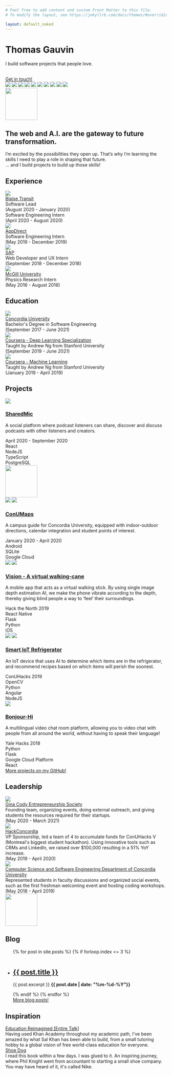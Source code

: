 ```yaml
---
# Feel free to add content and custom Front Matter to this file.
# To modify the layout, see https://jekyllrb.com/docs/themes/#overriding-theme-defaults

layout: default_naked
---
```

<div class="header-hero">
    <div class="header-title-container">
        <div class="header-title-container__content-container">
            <h1 class="page-title header-title-h1">
                Thomas Gauvin 
            </h1>
            <p class="page-subtitle">
                I build software projects that people love.
            </p>
            <div class="title-links">
                <a class="title-links--icon" href="https://github.com/thomasgauvin">
                    <i class="fab fa-github fa-2x"></i>
                </a>
                <a class="title-links--icon" href="https://www.linkedin.com/in/thomas-gauvin/?originalSubdomain=ca">
                    <i class="fab fa-linkedin fa-2x"></i>
                </a>
                <a class="title-links--icon" href="https://twitter.com/thomasgauvin">
                    <i class="fab fa-twitter fa-2x"></i>
                </a>
            </div>
            <br />
            <div class="cta-button">
                <a id="button-link" href="https://www.linkedin.com/in/thomas-gauvin/?originalSubdomain=ca">Get in touch!</a>
            </div>
        </div>
    </div>
    <div class="header-image-container">
        <div class="header-image-container--small">
            <img class="header-image" src="assets/images/thomas-header.png">
            <img class="header-image-decoration" data-speed="2" style="top: 10%; left: -7%;" src="assets/images/skills_logos/tensorflow.png">
            <img class="header-image-decoration" data-speed="3" style="top: -15%; left: -20%;" src="assets/images/skills_logos/python.png">
            <img class="header-image-decoration" data-speed="7" style="top: -17%; left: 84%;" src="assets/images/skills_logos/mysql.png">
            <img class="header-image-decoration" data-speed="-3" style="top: 30%; left: -20%;" src="assets/images/skills_logos/react.png">
            <img class="header-image-decoration" data-speed="2" style="top: 13%; left: 91%;" src="assets/images/skills_logos/java.png">
            <img class="header-image-decoration" data-speed="6" style="top: -17%; left: 16%;" src="assets/images/skills_logos/typescript.png">
            <img class="header-image-decoration" data-speed="1" style="top: -14%; left: 51%;" src="assets/images/skills_logos/aws.png">
            <img class="header-image-decoration" data-speed="3" style="top: -2%; left: 88%;" src="assets/images/skills_logos/js.png">
            <img class="header-image-decoration" data-speed="-5" style="top: 28%; left: 90%;" src="assets/images/skills_logos/keras.png">
        </div>
    </div>
    <div id="relief-1-container"><img id="relief-1-img" src="assets/svg/mountain_relief.png" width="100px"></div>
</div>
<main>
    <section class="max-width-1200px">
        <div class="quote-box margin-on-sides">
            <div>
                <h2 class="font-bold">
                    The web and A.I. are the gateway to future transformation.
                </h2>
            </div>
            <div class="personal-description">
                <p>I’m excited by the possibilities they open up. That’s why I’m learning the skills I need to play a role in shaping that future.
                    <br />
                    ... and I build projects to build up those skills!</p>
            </div>
        </div>
    </section>
    <section class="max-width-1200px">
        <div class="two-column margin-on-sides">
            <div class="section-title" id="projects-section">
                <div class="section-title-box-decoration">
                    <h2 class="font-bold">Experience</h2>
                </div>
            </div>
            <div class="section-items-container">
                <div class="section-item section-item-with-border">
                    <div class="section-item-experience">
                        <div class="section-item-experience-image">
                            <img src="./assets/images/blaise.png" class="experience-image">
                        </div>
                        <div class="section-item-experience-description">
                            <div class="experience-title">
                                <a href="https://www.blaisetransit.com/">
                                    Blaise Transit
                                </a>
                            </div>
                            <div class="position-date">
                                <div class="experience-position">
                                    Software Lead
                                </div>
                                <div class="experience-date">
                                    (August 2020 - January 2020)
                                </div>
                            </div>
                            <div class="position-date">
                                <div class="experience-position">
                                    Software Engineering Intern
                                </div>
                                <div class="experience-date">
                                    (April 2020 - August 2020)
                                </div>
                            </div>
                        </div>
                    </div>
                    <div class="section-item-experience">
                        <div class="section-item-experience-image">
                            <img src="./assets/images/appdirect.png" class="experience-image">
                        </div>
                        <div class="section-item-experience-description">
                            <div class="experience-title">
                                <a href="https://www.appdirect.com/">
                                    AppDirect
                                </a>
                            </div>
                            <div class="position-date">
                                <div class="experience-position">
                                    Software Engineering Intern
                                </div>
                                <div class="experience-date">
                                    (May 2019 - December 2019)
                                </div>
                            </div>
                        </div>
                    </div>
                    <div class="section-item-experience">
                        <div class="section-item-experience-image">
                            <img src="./assets/images/sap.png" class="experience-image">
                        </div>
                        <div class="section-item-experience-description">
                            <div class="experience-title">
                                <a href="https://www.sap.com/">
                                    SAP
                                </a>
                            </div>
                            <div class="position-date">
                                <div class="experience-position">
                                    Web Developer and UX Intern
                                </div>
                                <div class="experience-date">
                                    (September 2018 - December 2018)
                                </div>
                            </div>
                        </div>
                    </div>
                    <div class="section-item-experience">
                        <div class="section-item-experience-image">
                            <img src="./assets/images/mcgill.jpg" class="experience-image">
                        </div>
                        <div class="section-item-experience-description">
                            <div class="experience-title">
                                <a href="https://www.mcgill.ca/">
                                    McGill University
                                </a>
                            </div>
                            <div class="position-date">
                                <div class="experience-position">
                                    Physics Research Intern
                                </div>
                                <div class="experience-date">
                                    (May 2016 - August 2016)
                                </div>
                            </div>
                        </div>
                    </div>
                </div>
            </div>
        </div>
    </section>
        <section class="max-width-1200px">
        <div class="two-column margin-on-sides">
            <div class="section-title" id="projects-section">
                <div class="section-title-box-decoration">
                    <h2 class="font-bold">Education</h2>
                </div>
            </div>
            <div class="section-items-container">
                <div class="section-item section-item-with-border">
                    <div class="leadership-section-item-experience">
                        <div class="section-item-experience-image">
                            <img src="./assets/images/concordia.jpg" class="experience-image">
                        </div>
                        <div class="section-item-experience-description">
                            <div class="experience-title">
                                <a href="https://www.concordia.ca">
                                    Concordia University
                                </a>
                            </div>
                            <div class="leadership-position-date">
                                <div class="experience-position">
                                    Bachelor's Degree in Software Engineering
                                </div>
                                <div class="experience-date">
                                    (September 2017 - June 2021)
                                </div>
                            </div>
                        </div>
                    </div>
                    <div class="leadership-section-item-experience">
                        <div class="section-item-experience-image">
                            <img src="./assets/images/coursera.jpg" class="experience-image">
                        </div>
                        <div class="section-item-experience-description">
                            <div class="experience-title">
                                <a href="https://www.coursera.org/specializations/deep-learning">
                                    Coursera - Deep Learning Specialization
                                </a>
                            </div>
                            <div class="leadership-position-date">
                                <div class="experience-position">
                                    Taught by Andrew Ng from Stanford University
                                </div>
                                <div class="experience-date">
                                    (September 2019 - June 2021)
                                </div>
                            </div>
                        </div>
                    </div>
                    <div class="leadership-section-item-experience">
                        <div class="section-item-experience-image">
                            <img src="./assets/images/coursera.jpg" class="experience-image">
                        </div>
                        <div class="section-item-experience-description">
                            <div class="experience-title">
                                <a href="https://www.coursera.org/learn/machine-learning">
                                    Coursera - Machine Learning
                                </a>
                            </div>
                            <div class="leadership-position-date">
                                <div class="experience-position">
                                    Taught by Andrew Ng from Stanford University
                                </div>
                                <div class="experience-date">
                                    (January 2019 - April 2019)
                                </div>
                            </div>
                        </div>
                    </div>
                </div>
            </div>
        </div>
    </section>
    <section class="max-width-1200px">
        <div class="two-column margin-on-sides">
            <div class="section-title" id="projects-section">
                <div class="section-title-box-decoration">
                    <h2 class="font-bold">Projects</h2>
                </div>
            </div>
            <div class="section-items-container">
                <div class="section-item">
                    <div class="section-item-image">
                        <img src="./assets/images/sharedmic.png" class="project-image-horizontal" />
                    </div>
                    <div class="section-item-description">
                        <h3 class="font-bold project-title"><a href="http://sharedmic.com/">SharedMic</a></h3>
                        <p class="section-item-description--description">
                            A social platform where podcast listeners can share, discover and discuss podcasts with other listeners and creators.
                        </p>
                        <div class="italics section-item-description--dates">
                            April 2020 - September 2020
                        </div>
                        <div class="section-item-description--technologies">
                            <div class="section-item-description--technologies_instance">React</div>
                            <div class="section-item-description--technologies_instance">NodeJS</div>
                            <div class="section-item-description--technologies_instance">TypeScript</div>
                            <div class="section-item-description--technologies_instance">PostgreSQL</div>
                        </div>
                    </div>
                </div>
                <div id="relief-2-container"><img id="relief-2-img" src="assets/svg/mountain_relief.png" width="100px"></div>
                <div class="section-item">
                    <div class="section-item-image section-item-image--vertical">
                        <img src="./assets/images/conumaps.png" class="section-item-image--vertical_instance" />
                        <img src="./assets/images/conumaps2.png" class="section-item-image--vertical_instance" />
                    </div>
                    <div class="section-item-description">
                        <h3 class="font-bold project-title"><a href="https://github.com/Concordia-Campus-Guide/Concordia-Campus-Guide">ConUMaps</a></h3>
                        <p class="section-item-description--description">
                            A campus guide for Concordia University, equipped with indoor-outdoor directions, calendar integration and student points of interest.
                        </p>
                        <div class="italics section-item-description--dates">
                            January 2020 - April 2020
                        </div>
                        <div class="section-item-description--technologies">
                            <div class="section-item-description--technologies_instance">Android</div>
                            <div class="section-item-description--technologies_instance">SQLite</div>
                            <div class="section-item-description--technologies_instance">Google Cloud</div>
                        </div>
                    </div>
                </div>
                <div class="section-item">
                    <div class="section-item-image section-item-image--vertical">
                        <img src="./assets/images/vision1.1.png" class="section-item-image--vertical_instance" />
                        <img src="./assets/images/vision2.1.png" class="section-item-image--vertical_instance" />
                    </div>
                    <div class="section-item-description">
                        <h3 class="font-bold project-title"><a href="https://github.com/muskanaul/Vision">Vision - A virtual walking-cane</a></h3>
                        <p class="section-item-description--description">
                                A mobile app that acts as a virtual walking stick. By using single image depth estimation AI, we make the phone vibrate according to the depth, thereby giving blind people a way to ‘feel’ their surroundings. 
                        </p>
                        <div class="italics section-item-description--dates">
                            Hack the North 2019
                        </div>
                        <div class="section-item-description--technologies">
                            <div class="section-item-description--technologies_instance">React Native</div>
                            <div class="section-item-description--technologies_instance">Flask</div>
                            <div class="section-item-description--technologies_instance">Python</div>
                            <div class="section-item-description--technologies_instance">iOS</div>
                        </div>
                    </div>
                </div>
                <div class="section-item">
                    <div class="section-item-image section-item-image--vertical">
                        <img src="./assets/images/conuhacks1.png" class="section-item-image--vertical_instance" />
                        <img src="./assets/images/conuhacks2.png" class="section-item-image--vertical_instance" />
                    </div>
                    <div class="section-item-description">
                        <h3 class="font-bold project-title"><a href="https://github.com/Jacobian8/ConUHacks-2019">Smart IoT Refrigerator</a></h3>
                        <p class="section-item-description--description">
                            An IoT device that uses AI to determine which items are in the refrigerator, and recommend recipes based on which items will perish the soonest. 
                        </p>
                        <div class="italics section-item-description--dates">
                            ConUHacks 2019
                        </div>
                        <div class="section-item-description--technologies">
                            <div class="section-item-description--technologies_instance">OpenCV</div>
                            <div class="section-item-description--technologies_instance">Python</div>
                            <div class="section-item-description--technologies_instance">Angular</div>
                            <div class="section-item-description--technologies_instance">NodeJS</div>
                        </div>
                    </div>
                </div>
                <div class="section-item">
                    <div class="section-item-image section-item-image--vertical ">
                        <img src="./assets/images/bonjourhi.png"  class="project-image-horizontal" />
                    </div>
                    <div class="section-item-description">
                        <h3 class="font-bold project-title"><a href="https://github.com/ZacharyBys/bonjour-hi">Bonjour-Hi</a></h3>
                        <p class="section-item-description--description">
                            A multilingual video chat room platform, allowing you to video chat with people from all around the world, without having to speak their language!
                        </p>
                        <div class="italics section-item-description--dates">    
                            Yale Hacks 2018
                        </div>
                        <div class="section-item-description--technologies">
                            <div class="section-item-description--technologies_instance">Python</div>
                            <div class="section-item-description--technologies_instance">Flask</div>
                            <div class="section-item-description--technologies_instance">Google Cloud Platform</div>
                            <div class="section-item-description--technologies_instance">React</div>
                        </div>
                    </div>
                </div>
                <div class="link-to-github">
                    <a href="http://github.com/thomasgauvin">More projects on my GitHub!</a>
                </div>
            </div>
        </div>
    </section>
    <section class="max-width-1200px">
        <div class="two-column margin-on-sides">
            <div class="section-title" id="projects-section">
                <div class="section-title-box-decoration">
                    <h2 class="font-bold">Leadership</h2>
                </div>
            </div>
            <div class="section-items-container">
                <div class="section-item section-item-with-border">
                    <div class="leadership-section-item-experience">
                        <div class="section-item-experience-image">
                            <img src="./assets/images/gces.png" class="experience-image">
                        </div>
                        <div class="section-item-experience-description">
                            <div class="experience-title">
                                <a href="http://gces.ecaconcordia.ca/">
                                    Gina Cody Entrepreneurship Society
                                </a>
                            </div>
                            <div class="leadership-position-date">
                                <div class="experience-position">
                                    Founding team, organizing events, doing external outreach, and giving students the resources required for their startups.
                                </div>
                                <div class="experience-date">
                                    (May 2020 - March 2021)
                                </div>
                            </div>
                        </div>
                    </div>
                    <div class="leadership-section-item-experience">
                        <div class="section-item-experience-image">
                            <img src="./assets/images/hackconcordia.jpg" class="experience-image">
                        </div>
                        <div class="section-item-experience-description">
                            <div class="experience-title">
                                <a href="http://conuhacks.io/">
                                    HackConcordia
                                </a>
                            </div>
                            <div class="leadership-position-date">
                                <div class="experience-position">
                                    VP Sponsorship, led a team of 4 to accumulate funds for ConUHacks V (Montreal's biggest student hackathon). Using innovative tools such as CRMs and LinkedIn, we raised over $100,000 resulting in a 51% YoY increase.
                                </div>
                                <div class="experience-date">
                                    (May 2019 - April 2020)
                                </div>
                            </div>
                        </div>
                    </div>
                    <div class="leadership-section-item-experience">
                        <div class="section-item-experience-image">
                            <img src="./assets/images/concordia.jpg" class="experience-image">
                        </div>
                        <div class="section-item-experience-description">
                            <div class="experience-title">
                                <a href="https://www.concordia.ca/ginacody/computer-science-software-eng.html">
                                    Computer Science and Software Engineering Department of Concordia University
                                </a>
                            </div>
                            <div class="leadership-position-date">
                                <div class="experience-position">
                                    Represented students in faculty discussions and organized social events, such as the first freshman welcoming event and hosting coding workshops.
                                </div>
                                <div class="experience-date">
                                    (May 2018 - April 2019)
                                </div>
                            </div>
                        </div>
                    </div>
                </div>
            </div>
        </div>
    </section>
    <section class="max-width-1200px">
        <div id="relief-3-container"><img id="relief-3-img" src="assets/svg/mountain_relief.png" width="100px"></div>
        <div class="two-column margin-on-sides">
            <div class="section-title" id="projects-section">
                <div class="section-title-box-decoration">
                    <h2 class="font-bold">Blog</h2>
                </div>
            </div>
            <div class="section-items-container">
                <div class="section-item section-item-with-border">
                    <div class="section-item-experience">
                        <div class="section-item-experience-description">
                            <ul>
                                {% for post in site.posts %}
                                    {% if forloop.index <= 3 %}
                                    <li style="padding: 1em 0">
                                        <h2><a href="{{ post.url }}">{{ post.title }}</a></h2>
                                        {{ post.excerpt }}
                                        <strong>{{ post.date | date: "%m-%d-%Y"}}</strong>
                                    </li>
                                    {% endif %}
                                {% endfor %}
                                <div class="link-to-blog">
                                    <a href="/blog">More blog posts!</a>
                                </div>
                            </ul>
                        </div>
                    </div>
                </div>
            </div>
        </div>
    </section>
        <section class="max-width-1200px">
        <div class="two-column margin-on-sides">
            <div class="section-title" id="projects-section">
                <div class="section-title-box-decoration">
                    <h2 class="font-bold">Inspiration</h2>
                </div>
            </div>
            <div class="section-items-container">
                <div class="section-item section-item-with-border">
                    <div class="leadership-section-item-experience">
                        <div class="section-item-experience-description">
                            <div class="experience-title">
                                <a href="https://ecorner.stanford.edu/videos/education-reimagined-entire-talk/">
                                    Education Reimagined [Entire Talk]
                                </a>
                            </div>
                            <div class="leadership-position-date">
                                <div class="experience-position">
                                    Having used Khan Academy throughout my academic path, I've been amazed by what Sal Khan has been able to build, from a small tutoring hobby to a global vision of free world-class education for everyone.
                                </div>
                            </div>
                        </div>
                    </div>
                    <div class="leadership-section-item-experience">
                        <div class="section-item-experience-description">
                            <div class="experience-title">
                                <a href="https://en.wikipedia.org/wiki/Shoe_Dog">
                                    Shoe Dog
                                </a>
                            </div>
                            <div class="leadership-position-date">
                                <div class="experience-position">
                                    I read this book within a few days. I was glued to it. An inspiring journey, where Phil Knight went from accountant to starting a small shoe company. You may have heard of it, it's called Nike.
                                </div>
                            </div>
                        </div>
                    </div>
                </div>
            </div>
        </div>
    </section>
</main>
